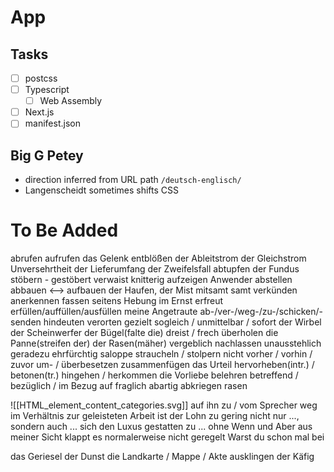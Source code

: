 # App
## Tasks
- [ ] postcss
- [ ] Typescript
	- [ ] Web Assembly
- [ ] Next.js
- [ ] manifest.json
## Big G Petey
- direction inferred from URL path `/deutsch-englisch/`
- Langenscheidt sometimes shifts CSS

# To Be Added
abrufen
aufrufen
das Gelenk
entblößen
der Ableitstrom
der Gleichstrom
Unversehrtheit
der Lieferumfang
der Zweifelsfall
abtupfen
der Fundus
stöbern - gestöbert
verwaist
knitterig
aufzeigen
Anwender
abstellen
abbauen <--> aufbauen
der Haufen, der Mist
mitsamt
samt
verkünden
anerkennen
fassen
seitens
Hebung
im Ernst
erfreut
erfüllen/auffüllen/ausfüllen
meine Angetraute
ab-/ver-/weg-/zu-/schicken/-senden
hindeuten
verorten
gezielt
sogleich / unmittelbar / sofort
der Wirbel
der Scheinwerfer
der Bügel(falte die)
dreist / frech
überholen
die Panne(streifen der)
der Rasen(mäher)
vergeblich
nachlassen
unausstehlich
geradezu
ehrfürchtig
saloppe
straucheln / stolpern nicht
vorher / vorhin / zuvor
um- / überbesetzen
zusammenfügen
das Urteil
hervorheben(intr.) / betonen(tr.)
hingehen / herkommen
die Vorliebe
belehren
betreffend / bezüglich / im Bezug auf
fraglich
abartig
abkriegen
rasen

![[HTML_element_content_categories.svg]]
auf ihn zu / vom Sprecher weg
im Verhältnis zur geleisteten Arbeit ist der Lohn zu gering
nicht nur ..., sondern auch ...
sich den Luxus gestatten zu ...
ohne Wenn und Aber
aus meiner Sicht
klappt es normalerweise
nicht geregelt
Warst du schon mal bei


das Geriesel
der Dunst
die Landkarte / Mappe / Akte
ausklingen
der Käfig